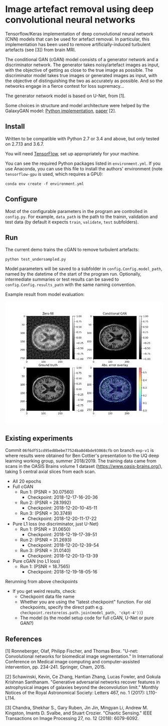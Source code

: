 # Image artefact removal using deep convolutional neural networks

Tensorflow/Keras implementation of deep convolutional neural network (CNN) models that can be used for artefact removal. In particular, this implementation has been used to remove artificially-induced turbulent artefacts (see [3]) from brain MRI.

The conditional GAN (cGAN) model consists of a generator network and a discriminator network. The generator takes noisy/artefact images as input, with the objective of getting as close to the true image as possible. The discriminator model takes true images or generated images as input, with the objective of distinguishing the two as accurately as possible. And so the networks engage in a fierce contest for loss supremacy...

The generator network model is based on U-Net, from [1].

Some choices in structure and model architecture were helped by the GalaxyGAN model: [Python implementation](https://github.com/jacobic/galaxygan), [paper](https://academic.oup.com/mnrasl/article/467/1/L110/2931732) [2].

## Install
Written to be compatible with Python 2.7 or 3.4 and above, but only tested on 2.7.13 and 3.6.7.

You will need [TensorFlow](https://www.tensorflow.org/install/), set up appropriately for your machine.

You can see the required Python packages listed in `environment.yml`. If you use Anaconda, you can use this file to install the authors' environment (note `tensorflow-gpu` is used, which requires a GPU):

    conda env create -f environment.yml

## Configure
Most of the configurable parameters in the program are controlled in `config.py`. For example, `data_path` is the path to the trainin, validation and test data (by default it expects `train`, `validate`, `test` subfolders). 

## Run
The current demo trains the cGAN to remove turbulent artefacts:

    python test_undersampled.py

Model parameters will be saved to a subfolder in `config.Config.model_path`, named by the datetime of the start of the program run. Optionally, intermediate summaries or test results can be saved to `config.Config.results_path` with the same naming convention.

Example result from model evaluation:

![Example starting condition](example/cgan_oasis1.png)

## Existing experiments

Commit `06f6df51cd95ed8bebe77524ba8d4bde93068cfb` on branch `exp-v1` is where results were obtained for Ben Cottier's presentation to the UQ deep learning working group, summer 2018/2019. The training data came from scans in the OASIS Brains volume 1 dataset (https://www.oasis-brains.org/), taking 5 central axial slices from each scan.

- All 20 epochs
- Full cGAN
  - Run 1: (PSNR = 30.07560)
    - Checkpoint: 2018-12-17-16-20-36
  - Run 2: (PSNR = 28.1992)
    - Checkpoint: 2018-12-20-10-45-11
  - Run 3: (PSNR = 30.3749)
    - Checkpoint: 2018-12-20-11-17-22
- Pure L1 loss (no discriminator, just U-Net)
  - Run 1: (PSNR = 31.0650)
    - Checkpoint: 2018-12-19-17-39-51
  - Run 2: (PSNR = 31.2693)
    - Checkpoint: 2018-12-20-12-39-54
  - Run 3: (PSNR = 31.0140)
    - Checkpoint: 2018-12-20-13-13-39
- Pure cGAN (no L1 loss)
  - Run 1: (PSNR = 18.7565)
    - Checkpoint: 2018-12-19-18-05-16

Rerunning from above checkpoints
- If you get weird results, check:
  - Checkpoint data file name
  - Whether you are using the "latest checkpoint" function. For old checkpoints, specify the direct path e.g. `checkpoint.restore(os.path.join(model_path, 'ckpt-4'))`)
  - The model (is the model setup code for full cGAN, U-Net or pure GAN?)

## References
[1] Ronneberger, Olaf, Philipp Fischer, and Thomas Brox. "U-net: Convolutional networks for biomedical image segmentation." In International Conference on Medical image computing and computer-assisted intervention, pp. 234-241. Springer, Cham, 2015.

[2] Schawinski, Kevin, Ce Zhang, Hantian Zhang, Lucas Fowler, and Gokula Krishnan Santhanam. "Generative adversarial networks recover features in astrophysical images of galaxies beyond the deconvolution limit." Monthly Notices of the Royal Astronomical Society: Letters 467, no. 1 (2017): L110-L114.

[3] Chandra, Shekhar S., Gary Ruben, Jin Jin, Mingyan Li, Andrew M. Kingston, Imants D. Svalbe, and Stuart Crozier. "Chaotic Sensing." IEEE Transactions on Image Processing 27, no. 12 (2018): 6079-6092.
